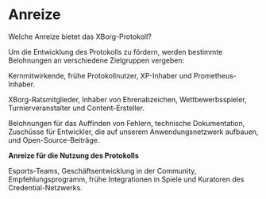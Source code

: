 # Anreize

Welche Anreize bietet das XBorg-Protokoll?

Um die Entwicklung des Protokolls zu fördern, werden bestimmte Belohnungen an verschiedene Zielgruppen vergeben:

Kernmitwirkende, frühe Protokollnutzer, XP-Inhaber und Prometheus-Inhaber.

XBorg-Ratsmitglieder, Inhaber von Ehrenabzeichen, Wettbewerbsspieler, Turnierveranstalter und Content-Ersteller.

Belohnungen für das Auffinden von Fehlern, technische Dokumentation, Zuschüsse für Entwickler, die auf unserem Anwendungsnetzwerk aufbauen, und Open-Source-Beiträge.

**Anreize für die Nutzung des Protokolls**

Esports-Teams, Geschäftsentwicklung in der Community, Empfehlungsprogramm, frühe Integrationen in Spiele und Kuratoren des Credential-Netzwerks.